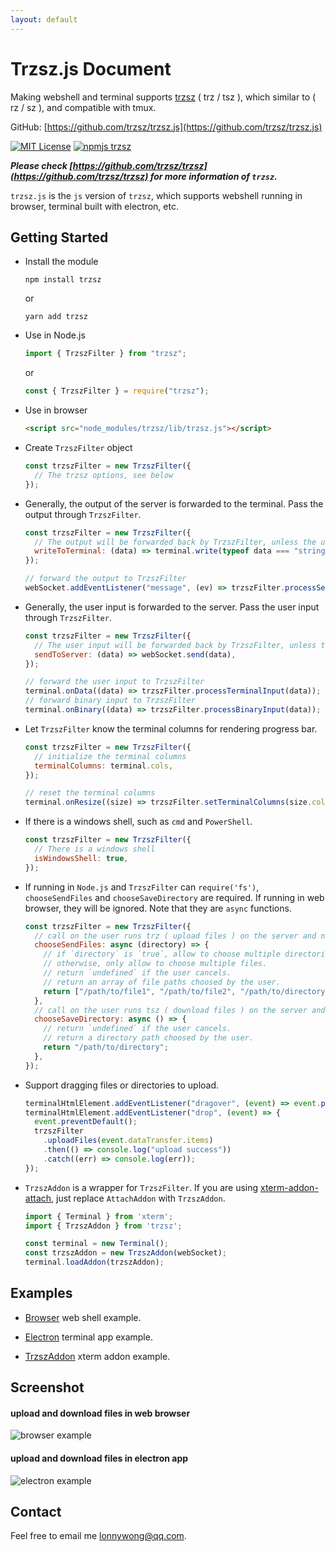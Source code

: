 ```yaml
---
layout: default
---
```


# Trzsz.js Document

Making webshell and terminal supports [trzsz](https://trzsz.github.io/) ( trz / tsz ), which similar to ( rz / sz ), and compatible with tmux.

GitHub: [https://github.com/trzsz/trzsz.js](https://github.com/trzsz/trzsz.js)

[![MIT License](https://img.shields.io/badge/license-MIT-green.svg?style=flat)](https://choosealicense.com/licenses/mit/)
[![npmjs trzsz](https://img.shields.io/npm/v/trzsz.svg?style=flat)](https://www.npmjs.com/package/trzsz)

***Please check [https://github.com/trzsz/trzsz](https://github.com/trzsz/trzsz) for more information of `trzsz`.***

`trzsz.js` is the `js` version of `trzsz`, which supports webshell running in browser, terminal built with electron, etc.


## Getting Started

* Install the module
  ```
  npm install trzsz
  ```
  or
  ```
  yarn add trzsz
  ```

* Use in Node.js
  ```js
  import { TrzszFilter } from "trzsz";
  ```
  or
  ```js
  const { TrzszFilter } = require("trzsz");
  ```

* Use in browser
  ```html
  <script src="node_modules/trzsz/lib/trzsz.js"></script>
  ```

* Create `TrzszFilter` object
  ```js
  const trzszFilter = new TrzszFilter({
    // The trzsz options, see below
  });
  ```

* Generally, the output of the server is forwarded to the terminal. Pass the output through `TrzszFilter`.
  ```js
  const trzszFilter = new TrzszFilter({
    // The output will be forwarded back by TrzszFilter, unless the user runs ( trz / tsz ) on the server.
    writeToTerminal: (data) => terminal.write(typeof data === "string" ? data : new Uint8Array(data)),
  });

  // forward the output to TrzszFilter
  webSocket.addEventListener("message", (ev) => trzszFilter.processServerOutput(ev.data));
  ```

* Generally, the user input is forwarded to the server. Pass the user input through `TrzszFilter`.
  ```js
  const trzszFilter = new TrzszFilter({
    // The user input will be forwarded back by TrzszFilter, unless there are files being transferred.
    sendToServer: (data) => webSocket.send(data),
  });

  // forward the user input to TrzszFilter
  terminal.onData((data) => trzszFilter.processTerminalInput(data));
  // forward binary input to TrzszFilter
  terminal.onBinary((data) => trzszFilter.processBinaryInput(data));
  ```

* Let `TrzszFilter` know the terminal columns for rendering progress bar.
  ```js
  const trzszFilter = new TrzszFilter({
    // initialize the terminal columns
    terminalColumns: terminal.cols,
  });

  // reset the terminal columns
  terminal.onResize((size) => trzszFilter.setTerminalColumns(size.cols));
  ```

* If there is a windows shell, such as `cmd` and `PowerShell`.
  ```js
  const trzszFilter = new TrzszFilter({
    // There is a windows shell
    isWindowsShell: true,
  });
  ```

* If running in `Node.js` and `TrzszFilter` can `require('fs')`, `chooseSendFiles` and `chooseSaveDirectory` are required. If running in web browser, they will be ignored. Note that they are `async` functions.
  ```js
  const trzszFilter = new TrzszFilter({
    // call on the user runs trz ( upload files ) on the server and no error on require('fs').
    chooseSendFiles: async (directory) => {
      // if `directory` is `true`, allow to choose multiple directories and files.
      // otherwise, only allow to choose multiple files.
      // return `undefined` if the user cancels.
      // return an array of file paths choosed by the user.
      return ["/path/to/file1", "/path/to/file2", "/path/to/directory3"];
    },
    // call on the user runs tsz ( download files ) on the server and no error on require('fs').
    chooseSaveDirectory: async () => {
      // return `undefined` if the user cancels.
      // return a directory path choosed by the user.
      return "/path/to/directory";
    },
  });
  ```

* Support dragging files or directories to upload.
  ```js
  terminalHtmlElement.addEventListener("dragover", (event) => event.preventDefault());
  terminalHtmlElement.addEventListener("drop", (event) => {
    event.preventDefault();
    trzszFilter
      .uploadFiles(event.dataTransfer.items)
      .then(() => console.log("upload success"))
      .catch((err) => console.log(err));
  });
  ```

* `TrzszAddon` is a wrapper for `TrzszFilter`. If you are using [xterm-addon-attach](https://www.npmjs.com/package/xterm-addon-attach), just replace `AttachAddon` with `TrzszAddon`.
  ```js
  import { Terminal } from 'xterm';
  import { TrzszAddon } from 'trzsz';

  const terminal = new Terminal();
  const trzszAddon = new TrzszAddon(webSocket);
  terminal.loadAddon(trzszAddon);
  ```


## Examples

* [Browser](https://github.com/trzsz/trzsz.js/blob/main/examples/browser) web shell example.

* [Electron](https://github.com/trzsz/trzsz.js/blob/main/examples/electron) terminal app example.

* [TrzszAddon](https://github.com/trzsz/trzsz.js/blob/main/examples/addon) xterm addon example.


## Screenshot

#### upload and download files in web browser

  ![browser example](https://trzsz.github.io/images/browser.gif)

#### upload and download files in electron app

  ![electron example](https://trzsz.github.io/images/electron.gif)


## Contact

  Feel free to email me <lonnywong@qq.com>.
